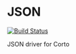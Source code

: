 # JSON

[![Build Status](https://travis-ci.org/cortoproject/driver-fmt-json.svg?branch=master)](https://travis-ci.org/cortoproject/driver-fmt-json)

JSON driver for Corto
